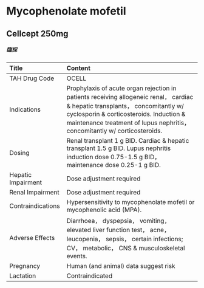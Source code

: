 # Mycophenolate mofetil

## Cellcept 250mg

##### 臨採

| Title              | Content                                                                                                                                                                                                                                                |
|:-------------------|:-------------------------------------------------------------------------------------------------------------------------------------------------------------------------------------------------------------------------------------------------------|
| TAH Drug Code      | OCELL                                                                                                                                                                                                                                                  |
| Indications        | Prophylaxis of acute organ rejection in patients receiving allogeneic renal， cardiac & hepatic transplants， concomitantly w/ cyclosporin & corticosteroids. Induction & maintenance treatment of lupus nephritis， concomitantly w/ corticosteroids. |
| Dosing             | Renal transplant 1 g BID. Cardiac & hepatic transplant 1.5 g BID. Lupus nephritis induction dose 0.75-1.5 g BID， maintenance dose 0.25-1 g BID.                                                                                                       |
| Hepatic Impairment | Dose adjustment required                                                                                                                                                                                                                               |
| Renal Impairment   | Dose adjustment required                                                                                                                                                                                                                               |
| Contraindications  | Hypersensitivity to mycophenolate mofetil or mycophenolic acid (MPA).                                                                                                                                                                                  |
| Adverse Effects    | Diarrhoea， dyspepsia， vomiting， elevated liver function test， acne， leucopenia， sepsis， certain infections; CV， metabolic， CNS & musculoskeletal events.                                                                                      |
| Pregnancy          | Human (and animal) data suggest risk                                                                                                                                                                                                                   |
| Lactation          | Contraindicated                                                                                                                                                                                                                                        |

